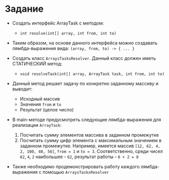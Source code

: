 # Задание

* Создать интерфейс ArrayTask с методом:
  - `int resolve(int[] array, int from, int to)`

* Таким образом, на основе данного интерфейса можно создавать лямбда-выражения вида:
```(array, from, to) -> { ... }```


* Создать класс `ArraysTasksResolver`. Данный класс должен иметь СТАТИЧЕСКИЙ метод:
  - `void resolveTask(int[] array, ArrayTask task, int from, int to)`
* Данный метод решает задачу по конкретно заданному массиву и выводит:
  - Исходный массив
  - Значения `from` и `to`
  - Результат (целое число)

* В main-методе предусмотреть следующие лямбда-выражения для реализации `ArrayTask`:
  1. Посчитать сумму элементов массива в заданном промежутке
  2. Посчитать сумму цифр элемента с максимальным значением в заданном
  промежутке. Например, имеется массив `[12, 62, 4, 2, 100, 40, 56]`, `from = 1` и `to = 3`.
  Соответственно, среди чисел `62`, `4`, `2` наибольшее - `62`, результат работы - `6 + 2 = 8`
* Также необходимо продемонстрировать работу каждого лямбда-выражения с помощью `ArraysTasksResolver`
